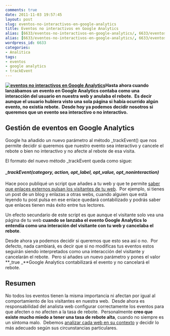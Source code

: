 ```yaml
---
comments: true
date: 2011-11-03 19:57:45
layout: post
slug: eventos-no-interactivos-en-google-analytics
title: Eventos no interactivos en Google Analytics
alias: [6633/eventos-no-interactivos-en-google-analytics/, 6633/eventos-no-interactivos-en-google-analytics]
alias: [6633/eventos-no-interactivos-en-google-analytics/, 6633/eventos-no-interactivos-en-google-analytics]
wordpress_id: 6633
categories:
- Analitica
tags:
- eventos
- google analytics
- trackEvent
---
```


**[![eventos no interactivos en Google Analytics](http://www.alvareznavarro.es/images/2011/11/bounce-rate-300x199.jpg)](http://www.alvareznavarro.es/wp-content/uploads/2011/11/bounce-rate.jpg)Hasta ahora cuando lanzábamos un evento en Google Analytics contaba como una interacción del usuario en nuestra web y anulaba el rebote.  Es decir aunque el usuario hubiera visto una sola página si había ocurrido algún evento, no existía rebote.  Desde hoy ya podemos decidir nosotros si queremos que un evento sea interactivo o no interactivo.**




## Gestión de eventos en Google Analytics


Google ha añadido un nuevo parámetro al método _trackEvent() que nos permite decidir si queremos que nuestro evento sea interactivo y cancele el rebote o bien no interactivo y no afecte al rebote de esa visita.

El formato del nuevo método _trackEvent queda como sigue:


#### __trackEvent(category, action, opt_label, opt_value, opt_noninteraction)_


Hace poco publiqué un script que añades a tu web y que te permite [saber que enlaces externos pulsan los visitantes de tu web](http://www.alvareznavarro.es/6579/seguimiento-de-enlaces-externos-con-google-analytics/).  Por ejemplo, si tienes un post de un blog y enlazas a otras webs, cuando alguien que está leyendo tu post pulsa en ese enlace quedará contabilizado y podrás saber que enlaces tienen más éxito entre tus lectores.

Un efecto secundario de este script es que aunque el visitante solo vea una página de tu web **cuando se lanzaba el evento Google Analytics lo entendía como una interación del visitante con tu web y cancelaba el rebote**.

Desde ahora ya podemos decidir si queremos que esto sea así o no.  Por defecto, nada cambiará, es decir que si no modificas tus eventos estos seguirán siendo interpretados como una interacción del visitante y cancelarán el rebote.  Pero si añades un nuevo parámetro y pones el valor **_true _**Google Analytics contabilizará el evento y no cancelará el rebote.


## Resumen


No todos los eventos tienen la misma importancia ni afectan por igual al comportamiento de los visitantes en nuestra web.  Desde ahora es responsabilidad del analista web configurar correctamente los eventos para que afecten o no afecten a la tasa de rebote.  Personalmente **creo que existe mucho miedo a tener una tasa de rebote alta**, cuando no siempre es un síntoma malo.  Debemos [analizar cada web en su contexto](http://www.alvareznavarro.es/servicios/consultoria-web/auditoria-y-analisis-web/) y decidir lo más adecuado según sus circunstancias particulares.
